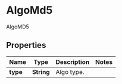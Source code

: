 

# AlgoMd5

AlgoMD5

## Properties

| Name | Type | Description | Notes |
|------------ | ------------- | ------------- | -------------|
|**type** | **String** | Algo type. |  |



